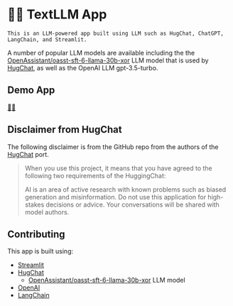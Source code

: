 # 🤗💬 TextLLM App
```
This is an LLM-powered app built using LLM such as HugChat, ChatGPT, LangChain, and Streamlit.
```

A number of popular LLM models are available including the the [OpenAssistant/oasst-sft-6-llama-30b-xor](https://huggingface.co/OpenAssistant/oasst-sft-6-llama-30b-xor) LLM model that is used by [HugChat](https://github.com/Soulter/hugging-chat-api), as well as the OpenAI LLM gpt-3.5-turbo.

## Demo App

[🤗💬](https://hugchat-my-app.streamlit.app)

## Disclaimer from HugChat
The following disclaimer is from the GitHub repo from the authors of the [HugChat](https://github.com/Soulter/hugging-chat-api) port.
> When you use this project, it means that you have agreed to the following two requirements of the HuggingChat:
>
> AI is an area of active research with known problems such as biased generation and misinformation. Do not use this application for high-stakes decisions or advice. Your conversations will be shared with model authors.


## Contributing

This app is built using:
- [Streamlit](https://streamlit.io/)
- [HugChat](https://github.com/Soulter/hugging-chat-api)
  - [OpenAssistant/oasst-sft-6-llama-30b-xor](https://huggingface.co/OpenAssistant/oasst-sft-6-llama-30b-xor) LLM model
- [OpenAI](https://api.openai.com/)
- [LangChain](https://github.com/langchain-ai/langchain)
